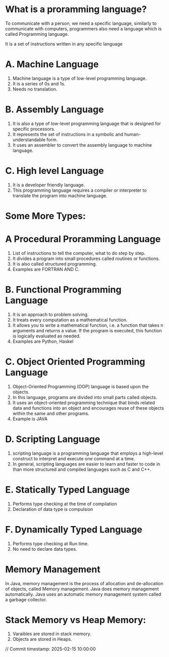 # What is a proramming language?
To communicate with a person, we need a specific language, similarly to communicate with computers, 
programmers also need a language which is called Programming language.

It is a set of instructions written in any specific language

# A. Machine Language
1. Machine language is a type of low-level programming language.
2. It is a series of 0s and 1s.
3. Needs no translation.

# B. Assembly Language
1. It is also a type of low-level programming language that is designed for specific processors.
2. It represents the set of instructions in a symbolic and human-understandable form. 
3. It uses an assembler to convert the assembly language to machine language.

# C. High level Language
1. It is a developer friendly language.
2. This programming language requires a compiler or interpreter to 
translate the program into machine language.

# Some More Types:
# A Procedural Proramming Language
1. List of instructions to tell the computer, what to do step by step.
2. It divides a program into small procedures called routines or functions.
3. It is also called structured programming.
4. Examples are FORTRAN AND C.

# B. Functional Programming Language
1. It is an approach to problem solving.
2. It treats every computation as a mathematical function.
3. It allows you to write a mathematical function, i.e. a function 
that takes n arguments and returns a value.
If the program is executed, this function is logically evaluated as needed.
4. Examples are Python, Haskel

# C. Object Oriented Programming Language
1. Object-Oriented Programming (OOP) language is based upon the objects. 
2. In this language, programs are divided into small parts called objects.
3. It uses an object-oriented programming technique that binds related data and functions 
into an object and encourages reuse of these objects within the same and other programs.
4. Example is JAVA

# D. Scripting Language
1. scripting language is a programming language that employs a high-level construct to interpret 
and execute one command at a time. 
2. In general, scripting languages are easier to learn and faster to code in 
than more structured and compiled languages such as C and C++.

# E. Statically Typed Language
1. Performs type checking at the time of compilation
2. Declaration of data type is compulsion

# F. Dynamically Typed Language
1. Performs type checking at Run time.
2. No need to declare data types.



# Memory Management 
In Java, memory management is the process of allocation and de-allocation of objects, called Memory management. 
Java does memory management automatically. Java uses an automatic memory management system called a garbage collector.

# Stack Memory vs Heap Memory:
1. Varaibles are stored in stack memory.
2. Objects are stored in Heaps.













// Commit timestamp: 2025-02-15 10:00:00